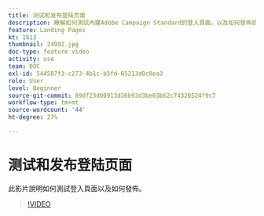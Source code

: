 ```yaml
---
title: 测试和发布登陆页面
description: 瞭解如何測試內建Adobe Campaign Standard的登入頁面，以及如何發佈該頁面。
feature: Landing Pages
kt: 1813
thumbnail: 24992.jpg
doc-type: feature video
activity: use
team: DOC
exl-id: 544587f3-c273-4b1c-b5fd-65213d0c0ea3
role: User
level: Beginner
source-git-commit: 89df23d00913d36b93d3be03b62c74320524f9c7
workflow-type: tm+mt
source-wordcount: '44'
ht-degree: 27%

---
```


# 测试和发布登陆页面

此影片說明如何測試登入頁面以及如何發佈。

>[!VIDEO](https://video.tv.adobe.com/v/24092?quality=12&learn=on)
